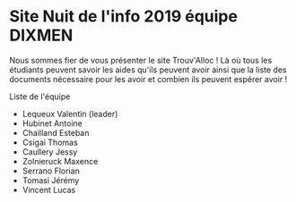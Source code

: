 # Site Nuit de l'info 2019 équipe DIXMEN

Nous sommes fier de vous présenter le site Trouv'Alloc ! 
Là où tous les étudiants peuvent savoir les aides qu'ils peuvent avoir ainsi que la liste des documents nécessaire pour les avoir et combien ils peuvent espérer avoir !


Liste de l'équipe
- Lequeux Valentin (leader)
- Hubinet Antoine
- Chailland Esteban
- Csigai Thomas
- Caullery Jessy
- Zolnieruck Maxence
- Serrano Florian
- Tomasi Jérémy
- Vincent Lucas
